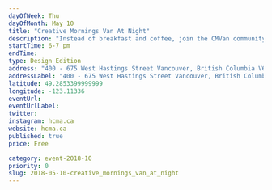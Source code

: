 ```yaml
---
dayOfWeek: Thu
dayOfMonth: May 10
title: "Creative Mornings Van At Night"
description: "Instead of breakfast and coffee, join the CMVan community for drinks and canapés on Thursday, May 10th from 6–7pm and hear from two rising local design stars, Ender and Pat Christie, co-founders of SPACE, in a co-presentation about creativity through the lenses of commitment and craft. As part of Vancouver Design Week, this special evening edition will be hosted by HCMA Architecture + Design in their Vancouver headquarters. As usual, Tickets are free, but tickets will be issued with priority to Vancouver Design Week attendees.<br> <br> General registration opens May 4. "
startTime: 6-7 pm
endTime: 
type: Design Edition
address: "400 - 675 West Hastings Street Vancouver, British Columbia V6B 1N2, Vancouver, BC, Canada"
addressLabel: "400 - 675 West Hastings Street Vancouver, British Columbia V6B 1N2"
latitude: 49.2853399999999
longitude: -123.11336
eventUrl: 
eventUrlLabel: 
twitter: 
instagram: hcma.ca
website: hcma.ca
published: true
price: Free

category: event-2018-10
priority: 0
slug: 2018-05-10-creative_mornings_van_at_night
---
```

